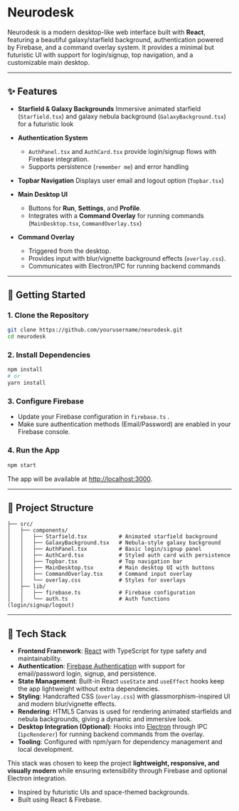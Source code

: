 # Neurodesk

Neurodesk is a modern desktop-like web interface built with **React**, featuring a beautiful galaxy/starfield background, authentication powered by Firebase, and a command overlay system. It provides a minimal but futuristic UI with support for login/signup, top navigation, and a customizable main desktop.

---

## ✨ Features

* **Starfield & Galaxy Backgrounds**
  Immersive animated starfield (`Starfield.tsx`) and galaxy nebula background (`GalaxyBackground.tsx`) for a futuristic look

* **Authentication System**

  * `AuthPanel.tsx` and `AuthCard.tsx` provide login/signup flows with Firebase integration.
  * Supports persistence (`remember me`) and error handling

* **Topbar Navigation**
  Displays user email and logout option (`Topbar.tsx`)

* **Main Desktop UI**

  * Buttons for **Run**, **Settings**, and **Profile**.
  * Integrates with a **Command Overlay** for running commands (`MainDesktop.tsx`, `CommandOverlay.tsx`)

* **Command Overlay**

  * Triggered from the desktop.
  * Provides input with blur/vignette background effects (`overlay.css`).
  * Communicates with Electron/IPC for running backend commands

---

## 🚀 Getting Started

### 1. Clone the Repository

```bash
git clone https://github.com/yourusername/neurodesk.git
cd neurodesk
```

### 2. Install Dependencies

```bash
npm install
# or
yarn install
```

### 3. Configure Firebase

* Update your Firebase configuration in `firebase.ts` .
* Make sure authentication methods (Email/Password) are enabled in your Firebase console.

### 4. Run the App

```bash
npm start
```

The app will be available at [http://localhost:3000](http://localhost:3000).

---

## 📂 Project Structure

```
├── src/
│   ├── components/
│   │   ├── Starfield.tsx          # Animated starfield background
│   │   ├── GalaxyBackground.tsx   # Nebula-style galaxy background
│   │   ├── AuthPanel.tsx          # Basic login/signup panel
│   │   ├── AuthCard.tsx           # Styled auth card with persistence
│   │   ├── Topbar.tsx             # Top navigation bar
│   │   ├── MainDesktop.tsx        # Main desktop UI with buttons
│   │   ├── CommandOverlay.tsx     # Command input overlay
│   │   └── overlay.css            # Styles for overlays
│   ├── lib/
│   │   ├── firebase.ts            # Firebase configuration
│   │   └── auth.ts                # Auth functions (login/signup/logout)
```

---

## 🔧 Tech Stack

* **Frontend Framework**: [React](https://react.dev/) with TypeScript for type safety and maintainability.
* **Authentication**: [Firebase Authentication](https://firebase.google.com/docs/auth) with support for email/password login, signup, and persistence.
* **State Management**: Built-in React `useState` and `useEffect` hooks keep the app lightweight without extra dependencies.
* **Styling**: Handcrafted CSS (`overlay.css`) with glassmorphism-inspired UI and modern blur/vignette effects.
* **Rendering**: HTML5 Canvas is used for rendering animated starfields and nebula backgrounds, giving a dynamic and immersive look.
* **Desktop Integration (Optional)**: Hooks into [Electron](https://www.electronjs.org/) through IPC (`ipcRenderer`) for running backend commands from the overlay.
* **Tooling**: Configured with npm/yarn for dependency management and local development.

This stack was chosen to keep the project **lightweight, responsive, and visually modern** while ensuring extensibility through Firebase and optional Electron integration.


* Inspired by futuristic UIs and space-themed backgrounds.
* Built using React & Firebase.
